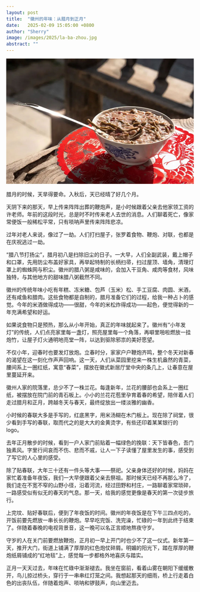 ```yaml
---
layout: post
title:  "徽州的年味：从腊月到正月"
date:   2025-02-09 15:05:00 +0800
author: "Sherry"
image: /images/2025/la-ba-zhou.jpg
abstract: ""
---
```


![cover](/images/2025/la-ba-zhou.jpg)

腊月的时候，天旱得要命。入秋后，天已经晴了好几个月。

天阴下来的那天，早上传来阵阵出葬的鞭炮声，是小时候跟着父亲去他家领工资的许老师。年前的这段时光，总是时不时传来老人去世的消息。人们聊着死亡，像家常便饭一般稀松平常，只有唢呐声里传来阵阵悲凉。

过年对老人来说，像过了一劫。人们打扫屋子，张罗着食物、鞭炮、对联，也都是在庆祝逃过一劫。

“腊八节打扬尘”，腊月初八是扫除旧尘的日子。一大早，人们全副武装，戴上帽子和口罩，先用防尘布盖好家具，再举起特制的长柄扫帚，扫过屋顶、墙角，清理灯罩上的蜘蛛网与积尘。徽州的腊八粥是咸味的，会加入干豆角、咸肉等食材，风味独特，与其他地方的甜味腊八粥截然不同。

徽州的传统年味小吃有年糕、冻米糖、包芦（玉米）松、手工豆腐、肉圆、米酒，还有咸鱼和腊肉。这些食物都是自制的，腊月准备它们的过程，给我一种占卜的感觉。今年的米酒做得成功——很甜，今年的米松炸得成功——起色，便觉得新的一年充满希望和好运。

如果说食物只是预热，那么从小年开始，真正的年味就起来了。徽州有“小年发灯”的传统，人们点亮家里每一盏灯，照亮屋里每一个角落，再噼里啪啦燃放一挂炮竹，让屋子灯火通明地亮堂一阵，以达到驱除邪祟的美好愿望。

不仅小年，迎春时也要发灯放炮。立春时分，家家户户鞭炮齐鸣，整个冬天对新春的渴望在这一刻化作声声回响。这一天，人们从菜园里挖来一株生机盎然的青菜，腰间系上一圈红纸，寓意“春菜”，摆放在徽式新居厅堂中央的条几上，让春意在屋里蔓延开来。

徽州人家的院落里，总少不了一株兰花。每逢新年，兰花的腰部也会系上一圈红纸，被摆放在院门前的青石板上。小小的兰花花苞里孕育着春的希望，陪伴着人们走过腊月和正月，跨越冬天与春天，最终绽放出一缕淡雅的幽香。

小时候的春联大多是手写的，红底黑字，用米汤糊在木门板上。现在除了祠堂，很少看到手写的春联，取而代之的是大大的金黄烫字，有些还印着某某银行的 logo。

去年正月散步的时候，看到一户人家门前贴着一幅绿色的挽联：天下皆春色，吾门独素风。字里行间哀而不伤、悲而不戚，让人一下子读懂了屋里发生的事，感受到了写它的人心里的感受。

除了贴春联，大年三十还有一件头等大事——祭祀。父亲身体还好的时候，妈妈在家忙着准备年夜饭，我们一大早便跟着父亲去祭祖。那时候天已经不再那么冷了，我们走在不宽不窄的山野小径，沿着河流，经过田野和村庄，一路聊着家常琐碎，一路感受似有似无的春天的气息。那一天，给我的感觉更像是春天的第一次徒步旅行。

上完坟、贴好春联后，便到了年夜饭的时间。徽州的年夜饭是在下午三四点吃的，开饭前要先燃放一串长长的鞭炮。早早吃完饭、洗完澡，忙碌的一年到此终于结束了。伴随着春晚的电视背景音，这一晚可以名正言顺地熬夜守岁。

守岁的人在关门前要燃放鞭炮，正月初一早上开门时也少不了这一仪式。新年第一天，推开大门，街道上铺满了厚厚的红色炮仗碎屑。明媚的阳光下，踏在厚厚的鞭炮纸屑铺成的“红地毯”上，感觉每一步都格外地喜庆与踏实。

正月一天天过去，年味在忙碌中渐渐褪去。我坐在窗前，看着山雾在朝阳下缓缓散开，鸟儿掠过桥头，穿行于一串串红灯笼之间。我想起那天的细雨，桥上行走着白色的出丧队伍，伴随着炮声、唢呐和锣鼓声，向山里迈去。
